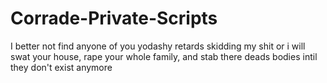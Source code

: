 # **Corrade-Private-Scripts**

I better not find anyone of you yodashy retards skidding my shit or i will swat your house, rape your whole family, and stab there deads bodies intil they don't exist anymore
